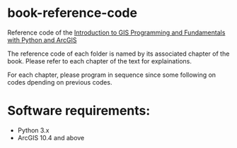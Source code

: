 # book-reference-code
Reference code of the [Introduction to GIS Programming and Fundamentals with Python and ArcGIS](https://www.crcpress.com/Introduction-to-GIS-Programming-and-Fundamentals-with-Python-and-ArcGIS/Yang/p/book/9781466510081)

The reference code of each folder is named by its associated chapter of the book. Please refer to each chapter of the text for explainations.

For each chapter, please program in sequence since some following on codes dpending on previous codes. 

# Software requirements: 
* Python 3.x
* ArcGIS 10.4 and above

